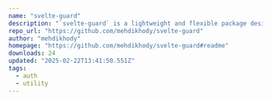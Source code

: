 ```yaml
---
name: "svelte-guard"
description: "`svelte-guard` is a lightweight and flexible package designed to make route guarding in SvelteKit applications easy and efficient."
repo_url: "https://github.com/mehdikhody/svelte-guard"
author: "mehdikhody"
homepage: "https://github.com/mehdikhody/svelte-guard#readme"
downloads: 24
updated: "2025-02-22T13:41:50.551Z"
tags: 
  - auth
  - utility
---
```

